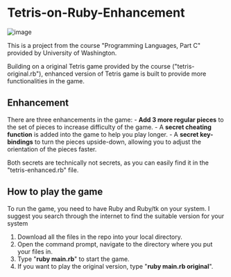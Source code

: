 # Tetris-on-Ruby-Enhancement
![image](https://user-images.githubusercontent.com/91551415/187430504-3611b87e-11f1-4e90-9b09-26c4b310517b.png)

This is a project from the course "Programming Languages, Part C" provided by University of Washington.

Building on a original Tetris game provided by the course ("tetris-original.rb"), enhanced version of Tetris game is built
to provide more functionalities in the game.

## Enhancement
There are three enhancements in the game:
	- **Add 3 more regular pieces** to the set of pieces to increase difficulty of the game.
	- A **secret cheating function** is added into the game to help you play longer.
	- A **secret key-bindings** to turn the pieces upside-down, allowing you to adjust the orientation of the pieces faster.

Both secrets are technically not secrets, as you can easily find it in the "tetris-enhanced.rb" file.

## How to play the game
To run the game, you need to have Ruby and Ruby/tk on your system. 
I suggest you search through the internet to find the suitable version for your system 

1. Download all the files in the repo into your local directory.
2. Open the command prompt, navigate to the directory where you put your files in.
3. Type "**ruby main.rb**" to start the game.
4. If you want to play the original version, type "**ruby main.rb original**".


